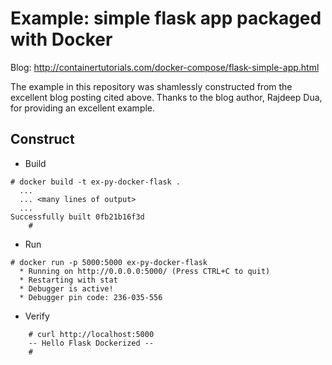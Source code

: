 Example:  simple flask app packaged with Docker
===============================================

Blog:  http://containertutorials.com/docker-compose/flask-simple-app.html

The example in this repository was shamlessly constructed from the
excellent blog posting cited above.  Thanks to the blog author,
Rajdeep Dua, for providing an excellent example.

Construct
---------

* Build

```shell
# docker build -t ex-py-docker-flask .
  ...
  ... <many lines of output>
  ...
Successfully built 0fb21b16f3d
    #
```

* Run

```shell
# docker run -p 5000:5000 ex-py-docker-flask
  * Running on http://0.0.0.0:5000/ (Press CTRL+C to quit)
  * Restarting with stat
  * Debugger is active!
  * Debugger pin code: 236-035-556
```

* Verify

```shell
    # curl http://localhost:5000
    -- Hello Flask Dockerized --
    #
```

